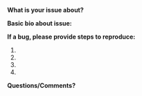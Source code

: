 **What is your issue about?**

**Basic bio about issue:**

**If a bug, please provide steps to reproduce:**

1)

2)

3)

4)

**Questions/Comments?**
